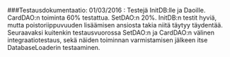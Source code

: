 ###Testausdokumentaatio:
01/03/2016 : Testejä InitDB:lle ja Daoille. CardDAO:n toiminta 60% testattua. SetDAO:n 20%. InitDB:n testit hyviä, mutta poistoriippuvuuden lisäämisen ansiosta takia niitä täytyy täydentää. Seuraavaksi kuitenkin testausvuorossa SetDAO:n ja CardDAO:n välinen integraatiotestaus, sekä näiden toiminnan varmistamisen jälkeen itse DatabaseLoaderin testaaminen.

